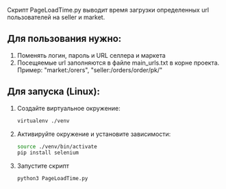 Скрипт PageLoadTime.py выводит время загрузки определенных url пользователей на seller и market.
## Для пользования нужно:
1. Поменять логин, пароль и URL селлера и маркета 
2. Посещяемые url заполняются в файле main_urls.txt в корне проекта. 
Пример: "market:/orers", "seller:/orders/order/pk/"
## Для запуска (Linux):
1. Создайте виртуальное окружение:
    ```sh
    virtualenv ./venv
    ```
2. Активируйте окружение и установите зависимости:
    ```sh
    source ./venv/bin/activate
    pip install selenium
    ```
6. Запустите скрипт
    ```sh
    python3 PageLoadTime.py
